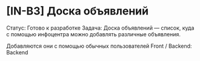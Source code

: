 # [IN-B3] Доска объявлений

Статус: Готово к разработке
Задача: Доска объявлений — список, куда с помощью инфоцентра можно добавлять различные объявления.

Добавляются они с помощью обычных пользователей
Front / Backend: Backend